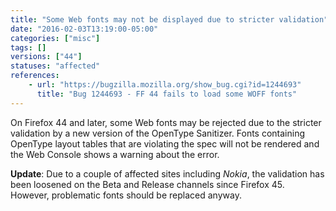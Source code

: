```yaml
---
title: "Some Web fonts may not be displayed due to stricter validation"
date: "2016-02-03T13:19:00-05:00"
categories: ["misc"]
tags: []
versions: ["44"]
statuses: "affected"
references:
    - url: "https://bugzilla.mozilla.org/show_bug.cgi?id=1244693"
      title: "Bug 1244693 - FF 44 fails to load some WOFF fonts"
---
```

On Firefox 44 and later, some Web fonts may be rejected due to the stricter validation by a new version of the OpenType Sanitizer. Fonts containing OpenType layout tables that are violating the spec will not be rendered and the Web Console shows a warning about the error.

**Update**: Due to a couple of affected sites including *Nokia*, the validation has been loosened on the Beta and Release channels since Firefox 45. However, problematic fonts should be replaced anyway.
